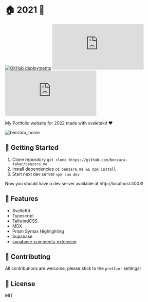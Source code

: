 # 🏠 2021 🚧

[![GitHub deployments](https://img.shields.io/github/deployments/benzara-tahar/benzara.me/Production?label=vercel&logo=vercel&style=flat-square)](https://benzara.me)
![GitHub package.json version](https://img.shields.io/github/package-json/v/benzara-tahar/benzara.me?style=flat-square)
![GitHub last commit](https://img.shields.io/github/last-commit/benzara-tahar/benzara.me?style=flat-square)

My Portfolio website for 2022 made with sveletekit ❤

![benzara_home](./demo.gif)

## 🚀 Getting Started

1. Clone repository `git clone https://github.com/benzara-tahar/benzara.me`
2. Install dependencies `cd benzara.me && npm install`
3. Start next dev server `npm run dev`

Now you should have a dev server available at http://localhost:3003!

## 🔩 Features

- SvelteKit
- Typescript
- TailwindCSS
- MDX
- Prism Syntax Highlighting
- Supabase
- [supabase-comments-extension](https://github.com/malerba118/supabase-comments-extension)

## 🚧 Contributing

All contributions are welcome, please stick to the `prettier` settings!

## 📖 License

MIT

